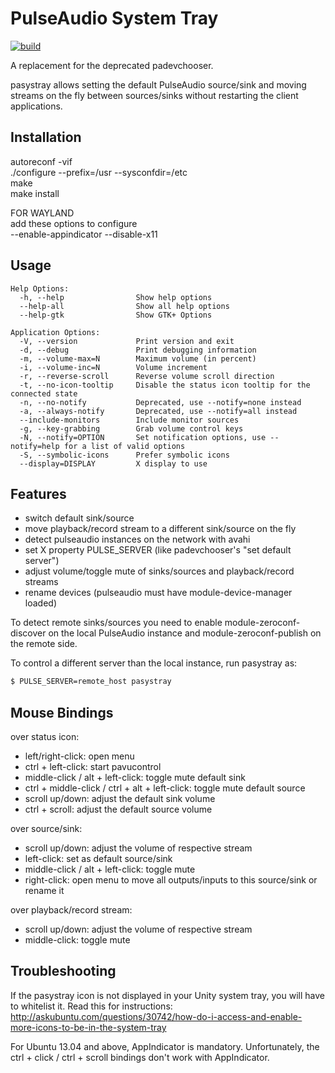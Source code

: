 # PulseAudio System Tray

[![build](https://github.com/christophgysin/pasystray/actions/workflows/build.yml/badge.svg)](https://github.com/christophgysin/pasystray/actions/workflows/build.yml)

A replacement for the deprecated padevchooser.

pasystray allows setting the default PulseAudio source/sink and moving
streams on the fly between sources/sinks without restarting the client
applications.

## Installation
autoreconf -vif  
./configure --prefix=/usr --sysconfdir=/etc  
make  
make install  

FOR WAYLAND  
add these options to configure  
--enable-appindicator --disable-x11  

## Usage

```
Help Options:
  -h, --help                Show help options
  --help-all                Show all help options
  --help-gtk                Show GTK+ Options

Application Options:
  -V, --version             Print version and exit
  -d, --debug               Print debugging information
  -m, --volume-max=N        Maximum volume (in percent)
  -i, --volume-inc=N        Volume increment
  -r, --reverse-scroll      Reverse volume scroll direction
  -t, --no-icon-tooltip     Disable the status icon tooltip for the connected state
  -n, --no-notify           Deprecated, use --notify=none instead
  -a, --always-notify       Deprecated, use --notify=all instead
  --include-monitors        Include monitor sources
  -g, --key-grabbing        Grab volume control keys
  -N, --notify=OPTION       Set notification options, use --notify=help for a list of valid options
  -S, --symbolic-icons      Prefer symbolic icons
  --display=DISPLAY         X display to use
```

## Features

* switch default sink/source
* move playback/record stream to a different sink/source on the fly
* detect pulseaudio instances on the network with avahi
* set X property PULSE_SERVER (like padevchooser's "set default server")
* adjust volume/toggle mute of sinks/sources and playback/record streams
* rename devices (pulseaudio must have module-device-manager loaded)

To detect remote sinks/sources you need to enable module-zeroconf-discover on
the local PulseAudio instance and module-zeroconf-publish on the remote side.

To control a different server than the local instance, run pasystray as:
```bash
$ PULSE_SERVER=remote_host pasystray
```

## Mouse Bindings

over status icon:
* left/right-click: open menu
* ctrl + left-click: start pavucontrol
* middle-click / alt + left-click: toggle mute default sink
* ctrl + middle-click / ctrl + alt + left-click: toggle mute default source
* scroll up/down: adjust the default sink volume
* ctrl + scroll: adjust the default source volume

over source/sink:
* scroll up/down: adjust the volume of respective stream
* left-click: set as default source/sink
* middle-click / alt + left-click: toggle mute
* right-click: open menu to move all outputs/inputs to this source/sink or rename it

over playback/record stream:
* scroll up/down: adjust the volume of respective stream
* middle-click: toggle mute

## Troubleshooting

If the pasystray icon is not displayed in your Unity system tray, you will have
to whitelist it. Read this for instructions:
http://askubuntu.com/questions/30742/how-do-i-access-and-enable-more-icons-to-be-in-the-system-tray

For Ubuntu 13.04 and above, AppIndicator is mandatory. Unfortunately, the
ctrl + click / ctrl + scroll bindings don't work with AppIndicator.
